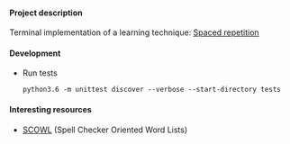 #### Project description
Terminal implementation of a learning technique: [Spaced repetition](https://en.wikipedia.org/wiki/Spaced_repetition)
#### Development
* Run tests

    ```
    python3.6 -m unittest discover --verbose --start-directory tests
    ```
    
#### Interesting resources
* [SCOWL](http://wordlist.aspell.net) (Spell Checker Oriented Word Lists)
